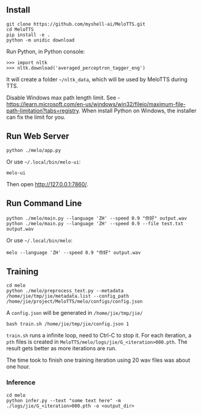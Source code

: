 ## Install

```
git clone https://github.com/myshell-ai/MeloTTS.git
cd MeloTTS
pip install -e .
python -m unidic download
```

Run Python, in Python console:

```
>>> import nltk
>>> nltk.download('averaged_perceptron_tagger_eng')
```
It will create a folder `~/nltk_data`, which will be used by MeloTTS during TTS.

Disable Windows max path length limit. See - <https://learn.microsoft.com/en-us/windows/win32/fileio/maximum-file-path-limitation?tabs=registry>. When install Python on Windows, the installer can fix the limit for you.

## Run Web Server

```
python ./melo/app.py
```
Or use `~/.local/bin/melo-ui`:
```
melo-ui
```

Then open <http://127.0.0.1:7860/>.


## Run Command Line

```
python ./melo/main.py --language 'ZH' --speed 0.9 "你好" output.wav
python ./melo/main.py --language 'ZH' --speed 0.9 --file test.txt output.wav
```

Or use  `~/.local/bin/melo`:
```
melo --language 'ZH' --speed 0.9 "你好" output.wav
```

## Training

```
cd melo
python ./melo/preprocess_text.py --metadata /home/jie/tmp/jie/metadata.list --config_path /home/jie/project/MeloTTS/melo/configs/config.json
```
A `config.json` will be generated in `/home/jie/tmp/jie/`

```
bash train.sh /home/jie/tmp/jie/config.json 1
```

`train.sh` runs a infinite loop, need to Ctrl-C to stop it. For each iteration, a `pth` files is created in `MeloTTS/melo/logs/jie/G_<iteration>000.pth`. The result gets better as more iterations are run.

The time took to finish one training iteration using 20 wav files was about one hour.

### Inference

```
cd melo
python infer.py --text "some text here" -m ./logs/jie/G_<iteration>000.pth -o <output_dir>
```
